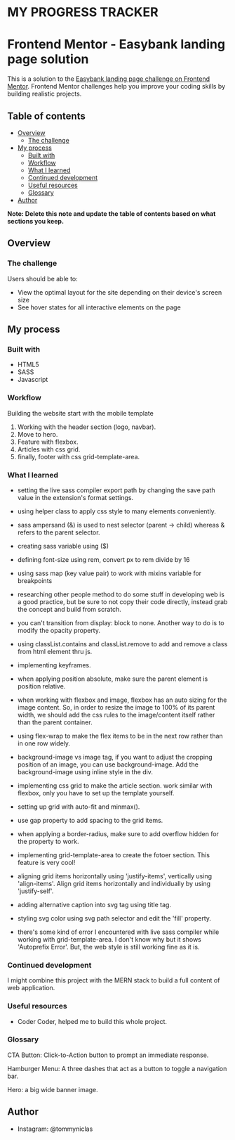 # MY PROGRESS TRACKER
# Frontend Mentor - Easybank landing page solution

This is a solution to the [Easybank landing page challenge on Frontend Mentor](https://www.frontendmentor.io/challenges/easybank-landing-page-WaUhkoDN). Frontend Mentor challenges help you improve your coding skills by building realistic projects.

## Table of contents

- [Overview](#overview)
  - [The challenge](#the-challenge)
- [My process](#my-process)
  - [Built with](#built-with)
  - [Workflow](#workflow)
  - [What I learned](#what-i-learned)
  - [Continued development](#continued-development)
  - [Useful resources](#useful-resources)
  - [Glossary](#glossary)
- [Author](#author)

**Note: Delete this note and update the table of contents based on what sections you keep.**

## Overview

### The challenge

Users should be able to:

- View the optimal layout for the site depending on their device's screen size
- See hover states for all interactive elements on the page

## My process

### Built with

- HTML5
- SASS 
- Javascript

### Workflow

Building the website start with the mobile template

  1. Working with the header section (logo, navbar).
  2. Move to hero.
  3. Feature with flexbox.
  4. Articles with css grid.
  5. finally, footer with css grid-template-area.

### What I learned

- setting the live sass compiler export path by changing the save path value in the extension's format settings.

- using helper class to apply css style to many elements conveniently.

- sass ampersand (&) is used to nest selector (parent -> child) whereas & refers to the parent selector.

- creating sass variable using ($) 

- defining font-size using rem, convert px to rem divide by 16

- using sass map (key value pair) to work with mixins variable for breakpoints

- researching other people method to do some stuff in developing web is a good practice, but be sure to not copy their code directly, instead grab the concept and build from scratch.

- you can't transition from display: block to none. Another way to do is to modify the opacity property.

- using classList.contains and classList.remove to add and remove a class from html element thru js.

- implementing keyframes.

- when applying position absolute, make sure the parent element is position relative.

- when working with flexbox and image, flexbox has an auto sizing for the image content. So, in order to resize the image to 100% of its parent width, we should add the css rules to the image/content itself rather than the parent container.

- using flex-wrap to make the flex items to be in the next row rather than in one row widely.

- background-image vs image tag, if you want to adjust the cropping position of an image, you can use background-image. Add the background-image using inline style in the div.

- implementing css grid to make the article section. work similar with flexbox, only you have to set up the template yourself.

- setting up grid with auto-fit and minmax().

- use gap property to add spacing to the grid items.

- when applying a border-radius, make sure to add overflow hidden for the property to work.

- implementing grid-template-area to create the fotoer section. This feature is very cool!

- aligning grid items horizontally using 'justify-items', vertically using 'align-items'. Align grid items horizontally and individually by using 'justify-self'.

- adding alternative caption into svg tag using title tag.

- styling svg color using svg path selector and edit the 'fill' property.

- there's some kind of error I encountered with live sass compiler while working with grid-template-area. I don't know why but it shows 'Autoprefix Error'. But, the web style is still working fine as it is.

### Continued development

I might combine this project with the MERN stack to build a full content of web application.

### Useful resources

- Coder Coder, helped me to build this whole project.


### Glossary 
CTA Button: Click-to-Action button to prompt an immediate response.

Hamburger Menu: A three dashes that act as a button to toggle a navigation bar.

Hero: a big wide banner image.


## Author

- Instagram: @tommyniclas
